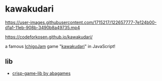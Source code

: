 # kawakudari
 
https://user-images.githubusercontent.com/1715217/122657777-7e124b00-d1a1-11eb-908b-3490b8a49735.mp4

https://codeforkosen.github.io/kawakudari/

a famous [IchigoJam](https://ichigojam.net/) game "[kawakudari](https://ichigojam.github.io/print/ja/KAWAKUDARI.html)" in JavaScript!

## lib

- [crisp-game-lib by abagames](https://github.com/abagames/crisp-game-lib)

